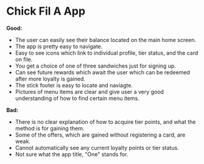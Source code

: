 # Chick Fil A App
**Good:**
  - The user can easily see their balance located on the main home screen.
  - The app is pretty easy to navigate. 
  - Easy to see icons which link to individual profile, tier status, and the card on file.
  - You get a choice of one of three sandwiches just for signing up.
  - Can see future rewards which await the user which can be redeemed after more loyalty is gained.
  - The stick footer is easy to locate and naviagte.
  - Pictures of menu items are clear and give user a very good understanding of how to find certain menu items.

**Bad:**
 - There is no clear explanation of how to acquire tier points, and what the method is for gaining them. 
 - Some of the offers, which are gained without registering a card, are weak.
 - Cannot automatically see any current loyalty points or tier status.
 - Not sure what the app title, "One" stands for.